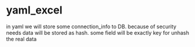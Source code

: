 # yaml_excel
in yaml we will store some connection_info to DB. because of security needs data will be stored as hash. some field will be exactly key for unhash the real data
